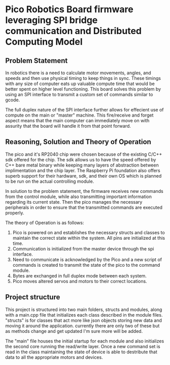 # Pico Robotics Board firmware leveraging SPI bridge communication and Distributed Computing Model

## Problem Statement
In robotics there is a need to calculate motor movements, angles, and speeds and then use physical timing to keep things in sync. These timings with any size of computer eats up valuable compute time that would be better spent on higher level functioning. This board solves this problem by using an SPI interface to transmit a custom set of commands similar to gcode.

The full duplex nature of the SPI interface further allows for effecient use of compute on the main or "master" machine. This fire/receive and forget aspect means that the main computer can immediately move on with assurity that the board will handle it from that point forward. 

## Reasoning, Solution and Theory of Operation

The pico and it's RP2040 chip were chosen because of the existing C/C++ sdk offered for the chip. The sdk allows us to have the speed offered by C++ bare metal binary while keeping many layers of abstraction between implimentation and the chip layer. The Raspberry Pi foundation also offers superb support for their hardware, sdk, and their own OS which is planned to be run on the actual controlling module.

In solution to the problem statement, the firmware receives new commands from the control module, while also transmitting important information regarding its current state. Then the pico manages the necessary peripherals in order to ensure that the transmitted commands are executed properly. 

The theory of Operation is as follows: 
1. Pico is powered on and establishes the necessary structs and classes to maintain the correct state within the system. All pins are initialized at this time. 
2. Communication is initialized from the master device through the spi interface.
3. Need to communicate is acknowledged by the Pico and a new script of commands is created to transmit the state of the pico to the command module. 
4. Bytes are exchanged in full duplex mode between each system. 
5. Pico moves altered servos and motors to their correct locations.

## Project structure

This project is structured into two main folders, structs and modules, along with a main.cpp file that initializes each class described in the module files. "structs" is for classes that act more like json objects storing new data and moving it around the application. currently there are only two of these but as methods change and get updated I'm sure more will be added. 

The "main" file houses the initial startup for each module and also initializes the second core running the read/write layer. Once a new command set is read in the class maintaining the state of device is able to destribute that data to all the appropriate motors and devices. 